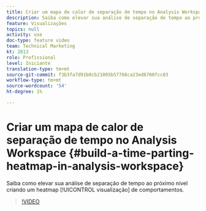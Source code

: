 ```yaml
---
title: Criar um mapa de calor de separação de tempo no Analysis Workspace
description: Saiba como elevar sua análise de separação de tempo ao próximo nível criando uma visualização de mapa de calor de comportamentos.
feature: Visualizações
topics: null
activity: use
doc-type: feature video
team: Technical Marketing
kt: 2813
role: Profissional
level: Iniciante
translation-type: tm+mt
source-git-commit: f3b3fa7d91b0cb21005b57768ca23ed6700fcc03
workflow-type: tm+mt
source-wordcount: '54'
ht-degree: 1%

---
```



# Criar um mapa de calor de separação de tempo no Analysis Workspace {#build-a-time-parting-heatmap-in-analysis-workspace}

Saiba como elevar sua análise de separação de tempo ao próximo nível criando um heatmap [!UICONTROL visualização] de comportamentos.

>[!VIDEO](https://video.tv.adobe.com/v/26991/?quality=12)
